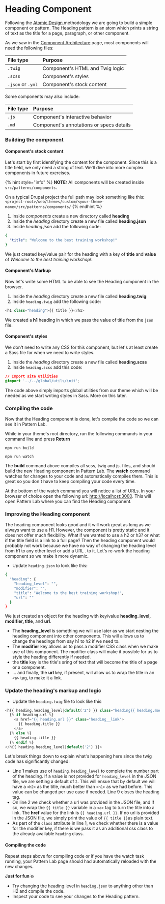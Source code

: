 # Heading Component

Following the [Atomic Design ](https://bradfrost.com/blog/post/atomic-web-design/)methodology we are going to build a simple component or pattern.  The Heading pattern is an atom which prints a string of text as the title for a page, paragraph, or other component.

As we saw in the [Component Architecture]() page, most components will need the following files:

| File type | Purpose |
| :--- | :--- |
| `.twig` | Component's HTML and Twig logic |
| `.scss` | Component's styles |
| `.json` or `.yml` | Component's stock content |

Some components may also include:

| File type | Purpose |
| :--- | :--- |
| `.js` | Component's interactive behavior |
| `.md` | Component's annotations or specs details |

### Building the component

#### Component's stock content

Let's start by first identifying the content for the component.   Since this is a title field, we only need a string of text.  We'll dive into more complex components in future exercises.

{% hint style="info" %}
**NOTE:**  All components will be created inside `src/patterns/components`.  

On a typical Drupal project the full path may look something like this: `<project-root>/web/themes/custom/<your-theme-name>/src/patterns/components/`
{% endhint %}

1. Inside _components_ create a new directory called **heading** 
2. Inside the _heading_ directory create a new file called **heading.json**
3. Inside _heading.json_ add the following code:

```yaml
{
  "title": "Welcome to the best training workshop!"
}
```

We just created key/value pair for the heading with a key of **title** and **value** of _Welcome to the best training workshop!_.

#### Component's Markup

Now let's write some HTML to be able to see the Heading component in the browser.

1. Inside the _heading_ directory create a new file called **heading.twig**
2. Inside `heading.twig` add the following code:

```php
<h1 class="heading">{{ title }}</h1>
```

We created a **h1** heading in which we pass the value of title from the `json` file.

#### Component's styles

We don't need to write any CSS for this component, but let's at least create a Sass file for when we need to write styles.

1. Inside the _heading_ directory create a new file called **heading.scss**
2. Inside `heading.scss` add this code:

```css
// Import site utilities
@import '../../global/utils/init';
```

The code above simply imports global utilities from our theme which will be needed as we start writing styles in Sass.  More on this later.

### Compiling the code

Now that the Heading component is done, let's compile the code so we can see it in Pattern Lab.

While in your theme's root directory, run the following commands in your command line and press **Return**

`npm run build`

`npm run watch`

The **build** command above compiles all scss,  twig and js. files, and should build the new Heading component in Pattern Lab.  The **watch** command watches for changes to your code and automatically compiles them. This is great so you don't have to keep compiling your code every time.  

At the bottom of the watch command you will notice a list of URLs.  In your browser of choice open the following url: [http://localhost:3000](http://localhost:3000).  This will open Pattern Lab where you can find the Heading component.

### Improving the Heading component

The heading component looks good and it will work great as long as we always want to use a H1. However, the component is pretty static and it does not offer much flexibility. What if we wanted to use a h2 or h3? or what if the title field is a link to a full page? Then the heading component would probably not work because we have no way of changing the heading level from h1 to any other level or add a URL . to it. Let's re-work the heading component so we make it more dynamic.

* Update `heading.json` to look like this:

```bash
{
  "heading": {
    "heading_level": "",
    "modifier": "",
    "title": "Welcome to the best training workshop!",
    "url": ""
  }
}
```

We just created an object for the heading with key/value **heading\_level, modifier, title**, and **url**.

* The **heading\_level** is something we will use later as we start nesting the heading component into other components. This will allows us to change the headings from say h1 to h2 if we need to.
* The **modifier** key allows us to pass a modifier CSS class when we make use of this component. The modifier class will make it possible for us to style the heading differently if needed.
* the **title** key is the title's sring of text that will become the title of a page or a component.
* ... and finally, the **url** key, if present, will allow us to wrap the title in an `<a>` tag, to make it a link.

### Update the heading's markup and logic

* Update the `heading.twig` file to look like this:

```php
<h{{ heading.heading_level|default('2') }} class="heading{{ heading.modifier ? ' ' ~ heading.modifier }}">
  {% if heading.url %}
    <a href="{{ heading.url }}" class="heading__link">
      {{ heading.title }}
    </a>
  {% else %}
    {{ heading.title }}
  {% endif %}
</h{{ heading.heading_level|default('2') }}>
```

Let's break things down to explain what's happening here since the twig code has significantly changed:

* Line 1 makes use of `heading.heading_level` to complete the number part of the heading.  If a value is not provided for `heading_level` in the JSON file, we are setting a default of `2`.  This will ensue that by default we will have a `<h2>` as the title, much better than `<h1>` as we had before.  This value can be changed per use case if needed.  Line 9 closes the heading tag.
* On line 2 we check whether a url was provided in the JSON file, and if so, we wrap the `{{ title }}` variable in a `<a>` tag to turn the title into a link.  The **href** value for the link is `{{ heading.url }}`.  If no url is provided in the JSON file, we simply print the value of `{{ title }}`as plain text.
* As part of the `class` attribute in line 1, we check whether there is a value for the modifier key, if there is we pass it as an additional css class to the already available `heading` class.

#### Compiling the code

Repeat steps above for compiling code or if you have the watch task running, your Pattern Lab page should had automatically reloaded with the new changes.

**Just for fun 💥**

* Try changing the heading level in `heading.json` to anything other than H2 and compile the code.
* Inspect your code to see your changes to the Heading pattern.

